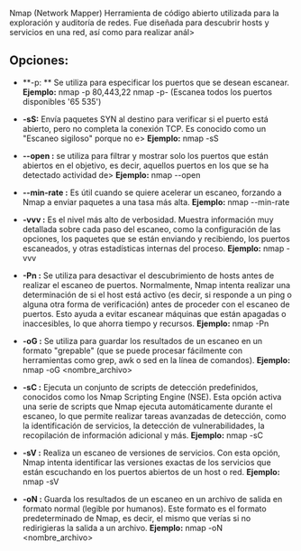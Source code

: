  Nmap (Network Mapper)
Herramienta de código abierto utilizada para la exploración y auditoría de redes. Fue diseñada para descubrir hosts y servicios en una red, así como para realizar anál>

## Opciones:

- **-p: ** Se utiliza para especificar los puertos que se desean escanear.
**Ejemplo:**
                nmap -p 80,443,22 <objetivo>
                nmap -p- <objetivo> (Escanea todos los puertos disponibles '65 535')

- **-sS:** Envía paquetes SYN al destino para verificar si el puerto está abierto, pero no completa la conexión TCP. Es conocido como un "Escaneo sigiloso" porque no e>
**Ejemplo:**
                nmap -sS <objetivo>

- **--open :** se utiliza para filtrar y mostrar solo los puertos que están abiertos en el objetivo, es decir, aquellos puertos en los que se ha detectado actividad de>
**Ejemplo:**
                nmap --open <objetivo>

- **--min-rate :** Es útil cuando se quiere acelerar un escaneo, forzando a Nmap a enviar paquetes a una tasa más alta.
**Ejemplo:**
                nmap --min-rate <cantidad> <objetivo>

- **-vvv :** Es el nivel más alto de verbosidad. Muestra información muy detallada sobre cada paso del escaneo, como la configuración de las opciones, los paquetes que se están enviando y recibiendo, los puertos escaneados, y otras estadísticas internas del proceso.
**Ejemplo:**
                nmap -vvv <objetivo>

- **-Pn :** Se utiliza para desactivar el descubrimiento de hosts antes de realizar el escaneo de puertos.  Normalmente, Nmap intenta realizar una determinación de si el host está activo (es decir, si responde a un ping o alguna otra forma de verificación) antes de proceder con el escaneo de puertos. Esto ayuda a evitar escanear máquinas que están apagadas o inaccesibles, lo que ahorra tiempo y recursos.
**Ejemplo:**
                nmap -Pn <objetivo>

- **-oG :** Se utiliza para guardar los resultados de un escaneo en un formato "grepable" (que se puede procesar fácilmente con herramientas como grep, awk o sed en la línea de comandos).
**Ejemplo:**
                nmap -oG <nombre_archivo> <objetivo>

- **-sC :** Ejecuta un conjunto de scripts de detección predefinidos, conocidos como los Nmap Scripting Engine (NSE). Esta opción activa una serie de scripts que Nmap ejecuta automáticamente durante el escaneo, lo que permite realizar tareas avanzadas de detección, como la identificación de servicios, la detección de vulnerabilidades, la recopilación de información adicional y más.
**Ejemplo:**
                nmap -sC <objetivo>

- **-sV :** Realiza un escaneo de versiones de servicios. Con esta opción, Nmap intenta identificar las versiones exactas de los servicios que están escuchando en los puertos abiertos de un host o red.
**Ejemplo:**
                nmap -sV <objetivo>

- **-oN :** Guarda los resultados de un escaneo en un archivo de salida en formato normal (legible por humanos). Este formato es el formato predeterminado de Nmap, es decir, el mismo que verías si no redirigieras la salida a un archivo.
**Ejemplo:**
                nmap -oN <nombre_archivo> <objetivo>

